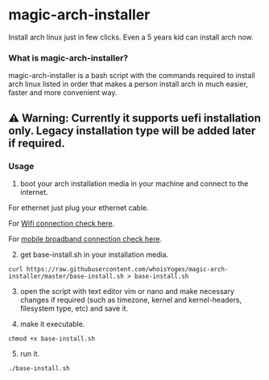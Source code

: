 # magic-arch-installer
Install arch linux just in few clicks. Even a 5 years kid can install arch now.

### What is magic-arch-installer?
magic-arch-installer is a bash script with the commands required to install arch linux listed in order that makes a person install arch in much easier, faster and more convenient way.

## ⚠️ Warning: Currently it supports uefi installation only. Legacy installation type will be added later if required.

### Usage
1. boot your arch installation media in your machine and connect to the internet.

For ethernet just plug your ethernet cable.

For [Wifi connection check here](https://wiki.archlinux.org/title/Iwd#iwctl).

For [mobile broadband connection check here](https://wiki.archlinux.org/title/Mobile_broadband_modem#ModemManager).

2. get base-install.sh in your installation media.
```
curl https://raw.githubusercontent.com/whoisYoges/magic-arch-installer/master/base-install.sh > base-install.sh
```
3. open the script with text editor vim or nano and make necessary changes if required (such as timezone, kernel and kernel-headers, filesystem type, etc) and save it.

4. make it executable.
```
chmod +x base-install.sh
```
5. run it.
```
./base-install.sh
```
